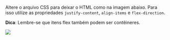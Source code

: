 Altere o arquivo CSS para deixar o HTML como na imagem abaixo. Para isso utilize as propriedades `justify-content`, `align-items` e `flex-direction`.

**Dica**: Lembre-se que itens flex também podem ser contêineres.

![](https://jslpfmlhyrzjbddidwga.supabase.co/storage/v1/object/public/assets-conteudo/imagens/exercicio1-flex.png)